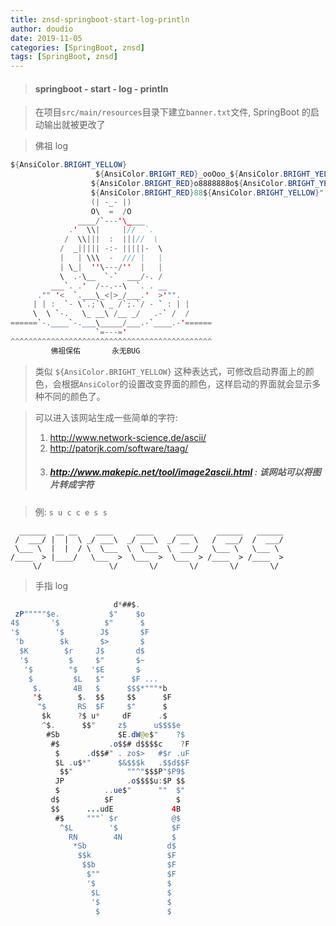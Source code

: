 ```yaml
---
title: znsd-springboot-start-log-println
author: doudio
date: 2019-11-05
categories: [SpringBoot, znsd]
tags: [SpringBoot, znsd]
---
```


> #### springboot - start - log - println

> 在项目`src/main/resources`目录下建立`banner.txt`文件, SpringBoot 的启动输出就被更改了

> 佛祖 log

```java
${AnsiColor.BRIGHT_YELLOW}
                   ${AnsiColor.BRIGHT_RED}_ooOoo_${AnsiColor.BRIGHT_YELLOW}
                  ${AnsiColor.BRIGHT_RED}o8888888o${AnsiColor.BRIGHT_YELLOW}
                  ${AnsiColor.BRIGHT_RED}88${AnsiColor.BRIGHT_YELLOW}" . "${AnsiColor.BRIGHT_RED}88${AnsiColor.BRIGHT_YELLOW}
                  (| -_- |)
                  O\  =  /O
               ____/`---'\____
             .'  \\|     |//  `.
            /  \\|||  :  |||//  \
           /  _||||| -:- |||||-  \
           |   | \\\  -  /// |   |
           | \_|  ''\---/''  |   |
           \  .-\__  `-`  ___/-. /
         ___`. .'  /--.--\  `. . __
      ."" '<  `.___\_<|>_/___.'  >'"".
     | | :  `- \`.;`\ _ /`;.`/ - ` : | |
     \  \ `-.   \_ __\ /__ _/   .-` /  /
======`-.____`-.___\_____/___.-`____.-'======
                   `=---='
^^^^^^^^^^^^^^^^^^^^^^^^^^^^^^^^^^^^^^^^^^^^^
         佛祖保佑       永无BUG
```

> 类似 `${AnsiColor.BRIGHT_YELLOW}` 这种表达式，可修改启动界面上的颜色，会根据`AnsiColor`的设置改变界面的颜色，这样启动的界面就会显示多种不同的颜色了。

> 可以进入该网站生成一些简单的字符: 
>
> 1. http://www.network-science.de/ascii/
> 2. <http://patorjk.com/software/taag/>
> 3. ##### http://www.makepic.net/tool/image2ascii.html : **该网站可以将图片转成字符**

> 例: `s u c c e s s`

```text
  ______  __ __    ____     ____     ____     ______   ______
 /  ___/ |  |  \ _/ ___\  _/ ___\  _/ __ \   /  ___/  /  ___/
 \___ \  |  |  / \  \___  \  \___  \  ___/   \___ \   \___ \ 
/____  > |____/   \___  >  \___  >  \___  > /____  > /____  >
     \/               \/       \/       \/       \/       \/ 
```

> 手指 log

```java
                       d*##$.
 zP"""""$e.           $"    $o
4$       '$          $"      $
'$        '$        J$       $F
 'b        $k       $>       $
  $K        $r     J$       d$
  '$         $     $"       $~
   '$        "$   '$E       $
    $         $L   $"      $F ...
     $.       4B   $      $$$*"""*b
     '$        $.  $$     $$      $F
      "$       RS  $F     $"      $
       $k      ?$ u*     dF      .$
       ^$.      $$"     z$      u$$$$e
        #Sb             $E.dW@e$"    ?$
         #$           .o$$# d$$$$c    ?F
          $      .d$$#" . zo$>   #$r .uF
          $L .u$*"      $&$$$k   .$$d$$F
           $$"            ""^"$$$P"$P9$
          JP              .o$$$$u:$P $$
          $          ..ue$"      ""  $"
         d$          $F              $
         $$      ...udE             4B
          #$     """` $r            @$
           ^$L        '$            $F
             RN        4N           $
              *Sb                  d$
               $$k                 $F
                $$b                $F
                 $""               $F
                 '$                $
                  $L               $
                  '$               $
                   $               $
                   
```

